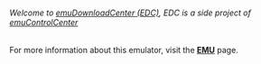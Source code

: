 ###### Welcome to [emuDownloadCenter (EDC)](https://github.com/PhoenixInteractiveNL/emuDownloadCenter/wiki/), EDC is a side project of [emuControlCenter](https://github.com/PhoenixInteractiveNL/emuControlCenter/wiki/)

For more information about this emulator, visit the [**EMU**](https://github.com/PhoenixInteractiveNL/emuDownloadCenter/wiki/Emulator-emu#menu) page.
